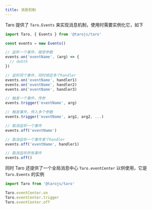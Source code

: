 ```yaml
---
title: 消息机制
---
```


Taro 提供了 `Taro.Events` 来实现消息机制，使用时需要实例化它，如下

```javascript
import Taro, { Events } from '@tarojs/taro'

const events = new Events()

// 监听一个事件，接受参数
events.on('eventName', (arg) => {
  // doSth
})

// 监听同个事件，同时绑定多个handler
events.on('eventName', handler1)
events.on('eventName', handler2)
events.on('eventName', handler3)

// 触发一个事件，传参
events.trigger('eventName', arg)

// 触发事件，传入多个参数
events.trigger('eventName', arg1, arg2, ...)

// 取消监听一个事件
events.off('eventName')

// 取消监听一个事件某个handler
events.off('eventName', handler1)

// 取消监听所有事件
events.off()
```

同时 Taro 还提供了一个全局消息中心 `Taro.eventCenter` 以供使用，它是 `Taro.Events` 的实例

```javascript
import Taro from '@tarojs/taro'

Taro.eventCenter.on
Taro.eventCenter.trigger
Taro.eventCenter.off
```

